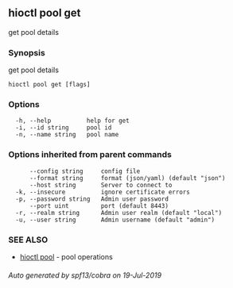 ## hioctl pool get

get pool details

### Synopsis

get pool details

```
hioctl pool get [flags]
```

### Options

```
  -h, --help          help for get
  -i, --id string     pool id
  -n, --name string   pool name
```

### Options inherited from parent commands

```
      --config string     config file
      --format string     format (json/yaml) (default "json")
      --host string       Server to connect to
  -k, --insecure          ignore certificate errors
  -p, --password string   Admin user password
      --port uint         port (default 8443)
  -r, --realm string      Admin user realm (default "local")
  -u, --user string       Admin username (default "admin")
```

### SEE ALSO

* [hioctl pool](hioctl_pool.md)	 - pool operations

###### Auto generated by spf13/cobra on 19-Jul-2019
